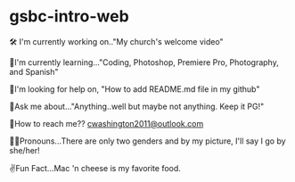 # gsbc-intro-web
🛠 I'm currently working on.."My church's welcome video"

🧠I'm currently learning..."Coding, Photoshop, Premiere Pro, Photography, and Spanish"

👀I'm looking for help on, "How to add README.md file in my github"

🙉Ask me about..."Anything..well but maybe not anything. Keep it PG!"

📱How to reach me?? cwashington2011@outlook.com

🙋‍♀️Pronouns...There are only two genders and by my picture, I'll say I go by she/her!

✌Fun Fact...Mac 'n cheese is my favorite food. 
